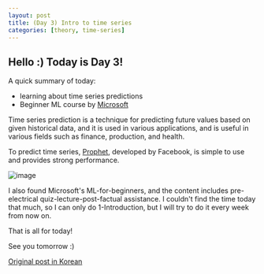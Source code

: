 ```yaml
---
layout: post
title: (Day 3) Intro to time series
categories: [theory, time-series]
---
```


## Hello :) Today is Day 3!
A quick summary of today:
* learning about time series predictions
* Beginner ML course by [Microsoft](https://github.com/microsoft/ML-For-Beginners)

Time series prediction is a technique for predicting future values based on given historical data, and it is used in various applications, and is useful in various fields such as finance, production, and health.

To predict time series, [Prophet](https://medium.com/illumination/understanding-fb-prophet-a-time-series-forecasting-algorithm-c998bc52ca10), developed by Facebook, is simple to use and provides strong performance.

![image](https://github.com/ivanstudyblog/ivanstudyblog.github.io/assets/167014511/70818273-ed7b-4ded-8936-300a3ad3b2f1)

I also found Microsoft's ML-for-beginners, and the content includes pre-electrical quiz-lecture-post-factual assistance. I couldn't find the time today that much, so I can only do 1-Introduction, but I will try to do it every week from now on.

That is all for today!

See you tomorrow :)

[Original post in Korean](https://50daysml.blogspot.com/2024/01/day-3.html)
